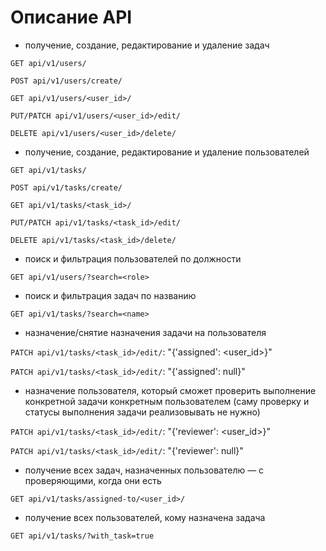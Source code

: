 # Описание API

- получение, создание, редактирование и удаление задач

`GET api/v1/users/`

`POST api/v1/users/create/`

`GET api/v1/users/<user_id>/`

`PUT/PATCH api/v1/users/<user_id>/edit/`

`DELETE api/v1/users/<user_id>/delete/`
- получение, создание, редактирование и удаление пользователей

`GET api/v1/tasks/`

`POST api/v1/tasks/create/`

`GET api/v1/tasks/<task_id>/`

`PUT/PATCH api/v1/tasks/<task_id>/edit/`

`DELETE api/v1/tasks/<task_id>/delete/`
- поиск и фильтрация пользователей по должности

`GET api/v1/users/?search=<role>`

- поиск и фильтрация задач по названию

`GET api/v1/tasks/?search=<name>`

- назначение/снятие назначения задачи на пользователя

`PATCH api/v1/tasks/<task_id>/edit/`: "{'assigned': <user_id>}"

`PATCH api/v1/tasks/<task_id>/edit/`: "{'assigned': null}"

- назначение пользователя, который сможет проверить выполнение конкретной задачи конкретным пользователем (саму проверку и статусы выполнения задачи реализовывать не нужно)

`PATCH api/v1/tasks/<task_id>/edit/`: "{'reviewer': <user_id>}"

`PATCH api/v1/tasks/<task_id>/edit/`: "{'reviewer': null}"

- получение всех задач, назначенных пользователю — с проверяющими, когда они есть

`GET api/v1/tasks/assigned-to/<user_id>/`

- получение всех пользователей, кому назначена задача

`GET api/v1/tasks/?with_task=true`

